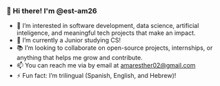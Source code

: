 ### 👋 Hi there! I'm @est-am26

- 👀 I’m interested in software development, data science, artificial inteligence, and meaningful tech projects that make an impact.
- 🌱 I’m currently a Junior studying CS! 
- 📚 I’m looking to collaborate on open-source projects, internships, or anything that helps me grow and contribute.
- 📫 You can reach me via by email at amaresther02@gmail.com
- ⚡ Fun fact: I’m trilingual (Spanish, English, and Hebrew)!

<!---
est-am26/est-am26 is a ✨ special ✨ repository because its `README.md` (this file) appears on your GitHub profile.
You can click the Preview link to take a look at your changes.
--->
